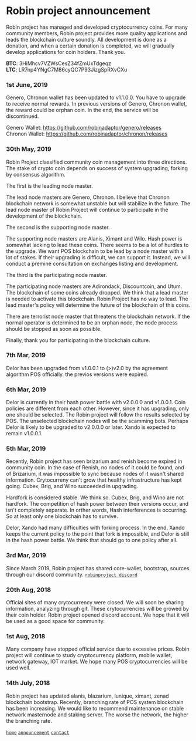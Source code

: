 # Robin project announcement  
  
Robin project has managed and developed cryptocurrency coins. For many community members, Robin project provides more quality applications and leads the blockchain culture soundly. All development is done as a donation, and when a certain donation is completed, we will gradually develop applications for coin holders. Thank you.  
  
**BTC**: 3HiMhcv7VZWsCesZ34fZmUxTdgeqz  
**LTC**: LR7np4YNgC7M86cyQC7P93JizgSpRXvCXu  

### 1st June, 2019  

Genero, Chronon wallet has been updated to v1.1.0.0. You have to upgrade to receive normal rewards. In previous versions of Genero, Chronon wallet, the reward could be orphan coin.  In the end, the service will be discontinued.   

Genero Wallet: https://github.com/robinadaptor/genero/releases   
Chronon Wallet: https://github.com/robinadaptor/chronon/releases   

### 30th May, 2019  

Robin Project classified community coin management into three directions.  The stake of crypto coin depends on success of system upgrading, forking by consensus algorithm.

The first is the leading node master. 

The lead node masters are Genero, Chronon. I believe that Chronon blockchain network is somewhat unstable but will stabilize in the future. The lead node master of Robin Project will continue to participate in the development of the blockchain.

The second is the supporting node master.

The supporting node masters are Alanis, Ximant and Wilo. Hash power is somewhat lacking to lead these coins. There seems to be a lot of hurdles to the upgrade. We want POS blockchain to be lead by a node master with a lot of stakes.
If their upgrading is difficult, we can support it. Instead, we will conduct a premine consultation on exchanges listing and development.

The third is the participating node master.

The participating node masters are Adirondack, Discountcoin, and Utum. The blockchain of some coins already dropped.
We think that a lead master is needed to activate this blockchain. Robin Project has no way to lead. The lead master's policy will determine the future of the blockchain of this coins.

There are terrorist node master that threatens the blockchain network. If the normal operator is determined to be an orphan node, the node process should be stopped as soon as possible.

Finally, thank you for participating in the blockchain culture.
  
### 7th Mar, 2019  

Delor has been upgraded from v1.0.0.1 to (>)v2.0 by the agreement algorithm POS officially. the previos versions were expired.    

### 6th Mar, 2019  

Delor is currently in their hash power battle with v2.0.0.0 and v1.0.0.1. Coin policies are different from each other. However, since it has upgrading, only one should be selected. The Robin project will follow the results selected by POS. The unselected blockchain nodes will be the scamming bots. 
Perhaps Delor is likely to be upgraded to v2.0.0.0 or later. Xando is expected to remain v1.0.0.1.  

### 5th Mar, 2019  

Recently, Robin project has seen brizarium and renish become expired in community coin. In the case of Renish, no nodes of it could be found, and of Brizarium, it was impossible to sync because nodes of it wasn't shared information. Crytocurreny can't grow that healthy infrastructure has kept going. Cubex, Brig, and Wino succeeded in upgrading.  
  
Hardfork is considered stable. We think so. Cubex, Brig, and Wino are not hardfork. The competition of hash power between their versions occur, and isn't completely separate. In orther words, Hash interferences is occurring. So at least only one blockchain has to survive.  
  
Delor, Xando had many difficulties with forking process. In the end, Xando keeps the current policy to the point that fork is impossible, and Delor is still in the hash power battle. We think that should go to one policy after all.  
  
### 3rd Mar, 2019  

Since March 2019, Robin project has shared core-wallet, bootstrap, sources through our discord community. [`robinproject discord`](https://discord.gg/zYvFFJU)  
  
### 20th Aug, 2018  
  
Official sites of many crytocurrency were closed. We will soon be sharing information, analyzing through git. These crytocurrencies will be growed by their coin holder. Robin project opened discord account. We hope that it will be used as a good space for community.  
  
### 1st Aug, 2018  
  
Many company have stopped official service due to excessive prices. Robin project will continue to study cryptocurrency platform,  mobile wallet, network gateway, IOT market. We hope many POS cryptocurrencies will be used well.  
  
### 14th July, 2018  
  
Robin project has updated alanis, blazarium, lunique, ximant, zenad blockchain bootstrap. Recently, branching rate of POS system blockchain has been increasing. We would like to recommend maintenance on stable network masternode and staking server. The worse the network, the higher the branching rate.  
  
  

  
[`home`](https://github.com/robinadaptor)  [`announcement`](https://github.com/robinadaptor/announcement)  [`contact`](https://github.com/robinadaptor/POS-helper)
